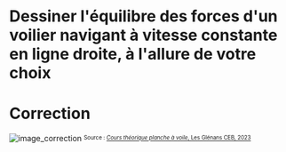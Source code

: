 ﻿# Dessiner l'équilibre des forces d'un voilier navigant à vitesse constante en ligne droite, à l'allure de votre choix

# Correction

![image_correction](./images/bilan_aero_hydro.png)
<sup><sub>Source : [*Cours théorique planche à voile*, Les Glénans CEB, 2023](https://encadrementbenevole.glenans.asso.fr/wp-content/uploads/2023/07/Cours-theorique-PAV-Version-1.pdf) </sub></sup>

